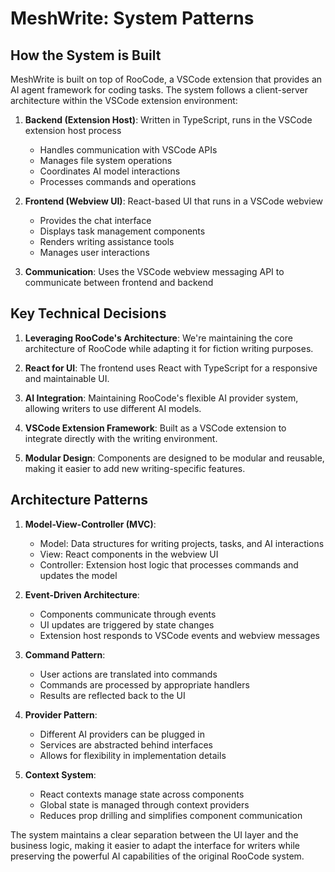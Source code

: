 # MeshWrite: System Patterns

## How the System is Built

MeshWrite is built on top of RooCode, a VSCode extension that provides an AI agent framework for coding tasks. The system follows a client-server architecture within the VSCode extension environment:

1. **Backend (Extension Host)**: Written in TypeScript, runs in the VSCode extension host process

    - Handles communication with VSCode APIs
    - Manages file system operations
    - Coordinates AI model interactions
    - Processes commands and operations

2. **Frontend (Webview UI)**: React-based UI that runs in a VSCode webview

    - Provides the chat interface
    - Displays task management components
    - Renders writing assistance tools
    - Manages user interactions

3. **Communication**: Uses the VSCode webview messaging API to communicate between frontend and backend

## Key Technical Decisions

1. **Leveraging RooCode's Architecture**: We're maintaining the core architecture of RooCode while adapting it for fiction writing purposes.

2. **React for UI**: The frontend uses React with TypeScript for a responsive and maintainable UI.

3. **AI Integration**: Maintaining RooCode's flexible AI provider system, allowing writers to use different AI models.

4. **VSCode Extension Framework**: Built as a VSCode extension to integrate directly with the writing environment.

5. **Modular Design**: Components are designed to be modular and reusable, making it easier to add new writing-specific features.

## Architecture Patterns

1. **Model-View-Controller (MVC)**:

    - Model: Data structures for writing projects, tasks, and AI interactions
    - View: React components in the webview UI
    - Controller: Extension host logic that processes commands and updates the model

2. **Event-Driven Architecture**:

    - Components communicate through events
    - UI updates are triggered by state changes
    - Extension host responds to VSCode events and webview messages

3. **Command Pattern**:

    - User actions are translated into commands
    - Commands are processed by appropriate handlers
    - Results are reflected back to the UI

4. **Provider Pattern**:

    - Different AI providers can be plugged in
    - Services are abstracted behind interfaces
    - Allows for flexibility in implementation details

5. **Context System**:
    - React contexts manage state across components
    - Global state is managed through context providers
    - Reduces prop drilling and simplifies component communication

The system maintains a clear separation between the UI layer and the business logic, making it easier to adapt the interface for writers while preserving the powerful AI capabilities of the original RooCode system.
